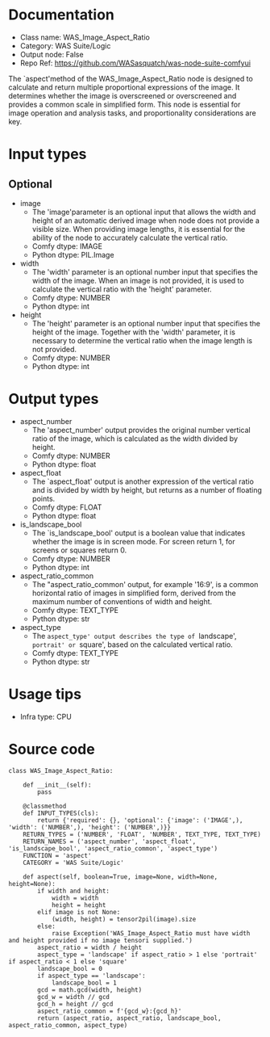 # Documentation
- Class name: WAS_Image_Aspect_Ratio
- Category: WAS Suite/Logic
- Output node: False
- Repo Ref: https://github.com/WASasquatch/was-node-suite-comfyui

The `aspect'method of the WAS_Image_Aspect_Ratio node is designed to calculate and return multiple proportional expressions of the image. It determines whether the image is overscreened or overscreened and provides a common scale in simplified form. This node is essential for image operation and analysis tasks, and proportionality considerations are key.

# Input types
## Optional
- image
    - The 'image'parameter is an optional input that allows the width and height of an automatic derived image when node does not provide a visible size. When providing image lengths, it is essential for the ability of the node to accurately calculate the vertical ratio.
    - Comfy dtype: IMAGE
    - Python dtype: PIL.Image
- width
    - The 'width' parameter is an optional number input that specifies the width of the image. When an image is not provided, it is used to calculate the vertical ratio with the 'height' parameter.
    - Comfy dtype: NUMBER
    - Python dtype: int
- height
    - The 'height' parameter is an optional number input that specifies the height of the image. Together with the 'width' parameter, it is necessary to determine the vertical ratio when the image length is not provided.
    - Comfy dtype: NUMBER
    - Python dtype: int

# Output types
- aspect_number
    - The 'aspect_number' output provides the original number vertical ratio of the image, which is calculated as the width divided by height.
    - Comfy dtype: NUMBER
    - Python dtype: float
- aspect_float
    - The `aspect_float' output is another expression of the vertical ratio and is divided by width by height, but returns as a number of floating points.
    - Comfy dtype: FLOAT
    - Python dtype: float
- is_landscape_bool
    - The `is_landscape_bool' output is a boolean value that indicates whether the image is in screen mode. For screen return 1, for screens or squares return 0.
    - Comfy dtype: NUMBER
    - Python dtype: int
- aspect_ratio_common
    - The "aspect_ratio_common' output, for example '16:9', is a common horizontal ratio of images in simplified form, derived from the maximum number of conventions of width and height.
    - Comfy dtype: TEXT_TYPE
    - Python dtype: str
- aspect_type
    - The `aspect_type' output describes the type of `landscape', `portrait' or `square', based on the calculated vertical ratio.
    - Comfy dtype: TEXT_TYPE
    - Python dtype: str

# Usage tips
- Infra type: CPU

# Source code
```
class WAS_Image_Aspect_Ratio:

    def __init__(self):
        pass

    @classmethod
    def INPUT_TYPES(cls):
        return {'required': {}, 'optional': {'image': ('IMAGE',), 'width': ('NUMBER',), 'height': ('NUMBER',)}}
    RETURN_TYPES = ('NUMBER', 'FLOAT', 'NUMBER', TEXT_TYPE, TEXT_TYPE)
    RETURN_NAMES = ('aspect_number', 'aspect_float', 'is_landscape_bool', 'aspect_ratio_common', 'aspect_type')
    FUNCTION = 'aspect'
    CATEGORY = 'WAS Suite/Logic'

    def aspect(self, boolean=True, image=None, width=None, height=None):
        if width and height:
            width = width
            height = height
        elif image is not None:
            (width, height) = tensor2pil(image).size
        else:
            raise Exception('WAS_Image_Aspect_Ratio must have width and height provided if no image tensori supplied.')
        aspect_ratio = width / height
        aspect_type = 'landscape' if aspect_ratio > 1 else 'portrait' if aspect_ratio < 1 else 'square'
        landscape_bool = 0
        if aspect_type == 'landscape':
            landscape_bool = 1
        gcd = math.gcd(width, height)
        gcd_w = width // gcd
        gcd_h = height // gcd
        aspect_ratio_common = f'{gcd_w}:{gcd_h}'
        return (aspect_ratio, aspect_ratio, landscape_bool, aspect_ratio_common, aspect_type)
```